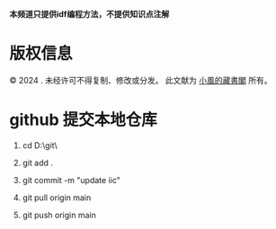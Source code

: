 
**本频道只提供idf编程方法，不提供知识点注解**

# 版权信息

© 2024 . 未经许可不得复制、修改或分发。 此文献为 [小風的藏書閣](https://t.me/xfp2333) 所有。

# github 提交本地仓库

1. cd D:\git\

2. git add .

3. git commit -m "update iic"

4. git pull origin main

5. git push origin main
